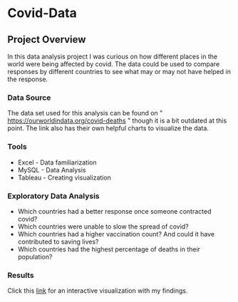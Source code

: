 # Covid-Data

## Project Overview

In this data analysis project I was curious on how different places in the world were being affected by covid. The data could be used to compare responses by different countries to see what may or may not have helped in the response. 


### Data Source

The data set used for this analysis can be found on " https://ourworldindata.org/covid-deaths " though it is a bit outdated at this point. The link also has their own helpful charts to visualize the data.


### Tools

- Excel - Data familiarization
- MySQL - Data Analysis
- Tableau - Creating visualization


### Exploratory Data Analysis 

- Which countries had a better response once someone contracted covid? 
- Which countries were unable to slow the spread of covid? 
- Which countries had a higher vaccination count? And could it have contributed to saving lives? 
- Which countries had the highest percentage of deaths in their population? 


### Results 

Click this [link](https://public.tableau.com/app/profile/jesse3846/viz/CovidDashboard_16574902410880/Dashboard1?publish=yes) for an interactive visualization with my findings. 
